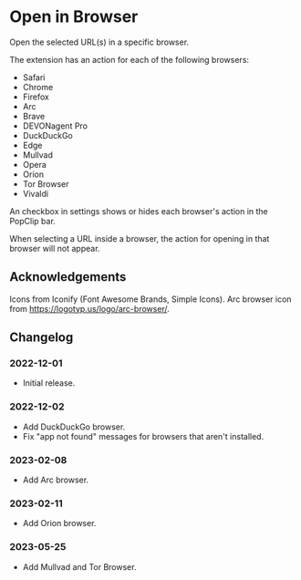 # Open in Browser

Open the selected URL(s) in a specific browser.

The extension has an action for each of the following browsers:

- Safari
- Chrome
- Firefox
- Arc
- Brave
- DEVONagent Pro
- DuckDuckGo
- Edge
- Mullvad
- Opera
- Orion
- Tor Browser
- Vivaldi

An checkbox in settings shows or hides each browser's action in the PopClip bar.

When selecting a URL inside a browser, the action for opening in that browser
will not appear.

## Acknowledgements

Icons from Iconify (Font Awesome Brands, Simple Icons). Arc browser icon from
<https://logotyp.us/logo/arc-browser/>.

## Changelog

### 2022-12-01

- Initial release.

### 2022-12-02

- Add DuckDuckGo browser.
- Fix "app not found" messages for browsers that aren't installed.

### 2023-02-08

- Add Arc browser.

### 2023-02-11

- Add Orion browser.

### 2023-05-25

- Add Mullvad and Tor Browser.
